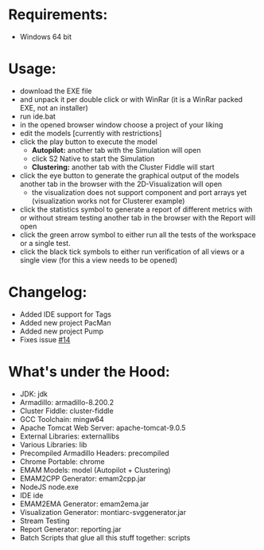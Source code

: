 <!--<h1>This version is instable yet, see #14</h1> -->

Requirements:
====
* Windows 64 bit

Usage:
====
* download the EXE file
* and unpack it per double click or with WinRar (it is a WinRar packed EXE, not an installer)
* run ide.bat
* in the opened browser window choose a project of your liking
* edit the models [currently with restrictions]
* click the play button to execute the model
  * **Autopilot:** another tab with the Simulation will open
  * click S2 Native to start the Simulation
  * **Clustering:** another tab with the Cluster Fiddle will start
* click the eye button to generate the graphical output of the models another tab in the browser with the 2D-Visualization will open
  * the visualization does not support component and port arrays yet (visualization works not for Clusterer example)
* click the statistics symbol to generate a report of different metrics with or without stream testing another tab in the browser with the Report will open
* click the green arrow symbol to either run all the tests of the workspace or a single test.
* click the black tick symbols to either run verification of all views or a single view (for this a view needs to be opened)


Changelog:
====
* Added IDE support for Tags
* Added new project PacMan
* Added new project Pump
* Fixes issue [#14](https://github.com/EmbeddedMontiArc/EmbeddedMontiArcStudio/issues/14) 

What's under the Hood:
====

* JDK: jdk
* Armadillo: armadillo-8.200.2
* Cluster Fiddle: cluster-fiddle
* GCC Toolchain: mingw64
* Apache Tomcat Web Server: apache-tomcat-9.0.5
* External Libraries: externallibs
* Various Libraries: lib
* Precompiled Armadillo Headers: precompiled
* Chrome Portable: chrome
* EMAM Models: model (Autopilot + Clustering)
* EMAM2CPP Generator: emam2cpp.jar
* NodeJS node.exe
* IDE ide
* EMAM2EMA Generator: emam2ema.jar
* Visualization Generator: montiarc-svggenerator.jar
* Stream Testing
* Report Generator: reporting.jar
* Batch Scripts that glue all this stuff together: scripts
